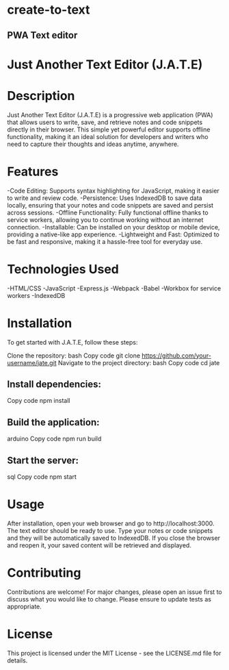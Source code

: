 # create-to-text
## PWA Text editor
# Just Another Text Editor (J.A.T.E)
# Description
Just Another Text Editor (J.A.T.E) is a progressive web application (PWA) that allows users to write, save, and retrieve notes and code snippets directly in their browser. This simple yet powerful editor supports offline functionality, making it an ideal solution for developers and writers who need to capture their thoughts and ideas anytime, anywhere.

# Features
-Code Editing: Supports syntax highlighting for JavaScript, making it easier to write and review code.
-Persistence: Uses IndexedDB to save data locally, ensuring that your notes and code snippets are saved and persist across sessions.
-Offline Functionality: Fully functional offline thanks to service workers, allowing you to continue working without an internet connection.
-Installable: Can be installed on your desktop or mobile device, providing a native-like app experience.
-Lightweight and Fast: Optimized to be fast and responsive, making it a hassle-free tool for everyday use.

# Technologies Used
-HTML/CSS
-JavaScript
-Express.js
-Webpack
-Babel
-Workbox for service workers
-IndexedDB

# Installation
To get started with J.A.T.E, follow these steps:

Clone the repository:
bash
Copy code
git clone https://github.com/your-username/jate.git
Navigate to the project directory:
bash
Copy code
cd jate

## Install dependencies:
Copy code
npm install

## Build the application:
arduino
Copy code
npm run build
## Start the server:
sql
Copy code
npm start

# Usage
After installation, open your web browser and go to http://localhost:3000. The text editor should be ready to use. Type your notes or code snippets and they will be automatically saved to IndexedDB. If you close the browser and reopen it, your saved content will be retrieved and displayed.

# Contributing
Contributions are welcome! For major changes, please open an issue first to discuss what you would like to change. Please ensure to update tests as appropriate.

# License
This project is licensed under the MIT License - see the LICENSE.md file for details.